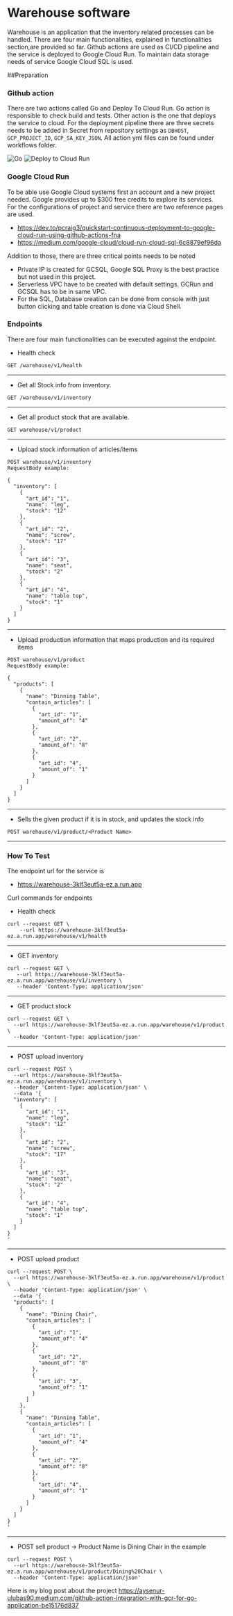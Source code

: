 # Warehouse software

Warehouse is an application that the inventory related processes can be handled. There are four main functionalities, explained in functionalities section,are provided so far. Github actions are used as CI/CD pipeline and the service is deployed to Google Cloud Run. To maintain data storage needs of service Google Cloud SQL is used.

##Preparation 
### Github action
There are two actions called Go and Deploy To Cloud Run. Go action is responsible to check build and tests. Other action is the one that deploys the service to cloud.
For the deployment pipeline there are three secrets needs to be added in Secret from repository settings as `DBHOST`, `GCP_PROJECT_ID`, `GCP_SA_KEY_JSON`.
All action yml files can be found under workflows folder.

![Go](https://github.com/auknl/warehouse/workflows/Go/badge.svg?branch=main)
![Deploy to Cloud Run](https://github.com/auknl/warehouse/workflows/Deploy%20to%20Cloud%20Run/badge.svg?branch=main)

### Google Cloud Run
To be able use Google Cloud systems first an account and a new project needed. Google provides up to $300 free credits to explore its services.   
For the configurations of project and service there are two reference pages are used.
* https://dev.to/pcraig3/quickstart-continuous-deployment-to-google-cloud-run-using-github-actions-fna
* https://medium.com/google-cloud/cloud-run-cloud-sql-6c8879ef96da

Addition to those, there are three critical points needs to be noted
* Private IP is created for GCSQL, Google SQL Proxy is the best practice but not used in this project.
* Serverless VPC have to be created with default settings. GCRun and GCSQL has to be in same VPC.
* For the SQL, Database creation can be done from console with just button clicking and table creation is done via Cloud Shell. 

### Endpoints
There are four main functionalities can be executed against the endpoint.

- Health check 
```
GET /warehouse/v1/health

```

------

- Get all Stock info from inventory.
```
GET /warehouse/v1/inventory

```
------
- Get all product stock that are available.
```
GET warehouse/v1/product

```
------

- Upload stock information of articles/items

```
POST warehouse/v1/inventory
RequestBody example: 

{
  "inventory": [
    {
      "art_id": "1",
      "name": "leg",
      "stock": "12"
    },
    {
      "art_id": "2",
      "name": "screw",
      "stock": "17"
    },
    {
      "art_id": "3",
      "name": "seat",
      "stock": "2"
    },
    {
      "art_id": "4",
      "name": "table top",
      "stock": "1"
    }
  ]
}

```
------
- Upload production information that maps production and its required items

```
POST warehouse/v1/product
RequestBody example: 

{
  "products": [
    {
      "name": "Dinning Table",
      "contain_articles": [
        {
          "art_id": "1",
          "amount_of": "4"
        },
        {
          "art_id": "2",
          "amount_of": "8"
        },
        {
          "art_id": "4",
          "amount_of": "1"
        }
      ]
    }
  ]
}

```
-----

- Sells the given product if it is in stock, and updates the stock info 

```
POST warehouse/v1/product/<Product Name>

```
-----

### How To Test
The endpoint url for the service is 
* https://warehouse-3klf3eut5a-ez.a.run.app

Curl commands for endpoints
* Health check
```
curl --request GET \
    --url https://warehouse-3klf3eut5a-ez.a.run.app/warehouse/v1/health
```
----

* GET inventory
```
curl --request GET \
   --url https://warehouse-3klf3eut5a-ez.a.run.app/warehouse/v1/inventory \
   --header 'Content-Type: application/json'
```
-----
   
* GET product stock
```
curl --request GET \
  --url https://warehouse-3klf3eut5a-ez.a.run.app/warehouse/v1/product \
  --header 'Content-Type: application/json'
```
-----

* POST upload inventory
```
curl --request POST \
  --url https://warehouse-3klf3eut5a-ez.a.run.app/warehouse/v1/inventory \
  --header 'Content-Type: application/json' \
  --data '{
  "inventory": [
    {
      "art_id": "1",
      "name": "leg",
      "stock": "12"
    },
    {
      "art_id": "2",
      "name": "screw",
      "stock": "17"
    },
    {
      "art_id": "3",
      "name": "seat",
      "stock": "2"
    },
    {
      "art_id": "4",
      "name": "table top",
      "stock": "1"
    }
  ]
}
'
```
-----

* POST upload product
```
curl --request POST \
  --url https://warehouse-3klf3eut5a-ez.a.run.app/warehouse/v1/product \
  --header 'Content-Type: application/json' \
  --data '{
  "products": [
    {
      "name": "Dining Chair",
      "contain_articles": [
        {
          "art_id": "1",
          "amount_of": "4"
        },
        {
          "art_id": "2",
          "amount_of": "8"
        },
        {
          "art_id": "3",
          "amount_of": "1"
        }
      ]
    },
    {
      "name": "Dinning Table",
      "contain_articles": [
        {
          "art_id": "1",
          "amount_of": "4"
        },
        {
          "art_id": "2",
          "amount_of": "8"
        },
        {
          "art_id": "4",
          "amount_of": "1"
        }
      ]
    }
  ]
}
'
```
----

* POST sell product -> Product Name is Dining Chair in the example
```
curl --request POST \
  --url https://warehouse-3klf3eut5a-ez.a.run.app/warehouse/v1/product/Dining%20Chair \
  --header 'Content-Type: application/json'
```

Here is my blog post about the project https://aysenur-ulubas90.medium.com/github-action-integration-with-gcr-for-go-application-be15176d837 
